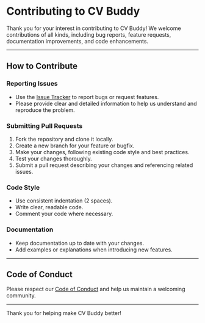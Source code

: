 # Contributing to CV Buddy

Thank you for your interest in contributing to CV Buddy! We welcome contributions of all kinds, including bug reports, feature requests, documentation improvements, and code enhancements.

---

## How to Contribute

### Reporting Issues

- Use the [Issue Tracker](https://github.com/nikolaprljeta/cv-buddy/issues) to report bugs or request features.
- Please provide clear and detailed information to help us understand and reproduce the problem.

### Submitting Pull Requests

1. Fork the repository and clone it locally.
2. Create a new branch for your feature or bugfix.
3. Make your changes, following existing code style and best practices.
4. Test your changes thoroughly.
5. Submit a pull request describing your changes and referencing related issues.

### Code Style

- Use consistent indentation (2 spaces).
- Write clear, readable code.
- Comment your code where necessary.

### Documentation

- Keep documentation up to date with your changes.
- Add examples or explanations when introducing new features.

---

## Code of Conduct

Please respect our [Code of Conduct](../CODE_OF_CONDUCT.md) and help us maintain a welcoming community.

---

Thank you for helping make CV Buddy better!

